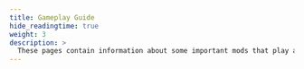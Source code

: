 ```yaml
---
title: Gameplay Guide
hide_readingtime: true
weight: 3
description: >
  These pages contain information about some important mods that play a large role in your gameplay. Read about them here!
---
```

